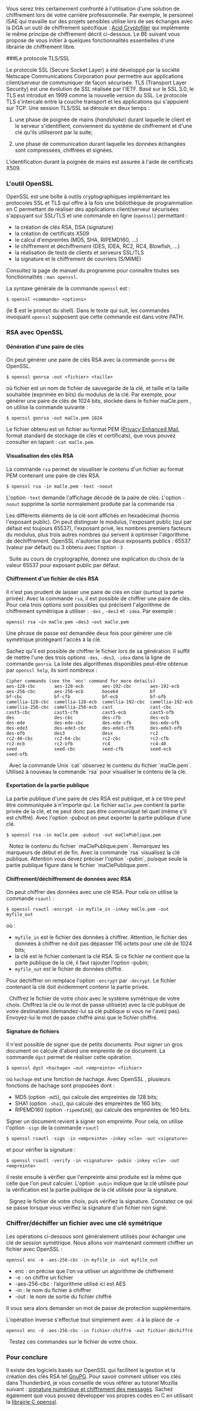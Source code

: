 <!doctype html>
<html>
<head>
    <title>OpenSSL</title>
    <meta charset="utf-8">
</head>
<body>
<div markdown=1 class="markdown">

Vous serez très certainement confronté à l'utilisation d'une solution de chiffrement lors de votre carrière professionnelle. Par exemple, le personnel ISAE qui travaille sur des projets sensibles utilise lors de ses échanges avec la DGA un outil de chiffrement spécifique : [Acid Cryptofiler](https://fr.wikipedia.org/wiki/Acid_Cryptofiler) qui implémente le même principe de chiffrement décrit ci-dessous. Le BE suivant vous propose de vous initier à quelques fonctionnalités essentielles d'une librairie de chiffrement libre.

###Le protocole TLS/SSL

Le protocole SSL (Secure Socket Layer) a été développé par la société Netscape Communications Corporation pour permettre aux applications client/serveur de communiquer de façon sécurisée. TLS (Transport Layer Security) est une évolution de SSL réalisée par l'IETF. Basé sur le SSL 3.0, le TLS est introduit en 1999 comme la nouvelle version du SSL. Le protocole TLS s'intercale entre la couche transport et les applications qui s'appuient sur TCP. Une session TLS/SSL se déroule en deux temps :

1. une phase de poignée de mains (*handshake*) durant laquelle le client et le serveur s'identifient, conviennent du système de chiffrement et d'une clé qu'ils utiliseront par la suite;

2. une phase de communication durant laquelle les données échangées sont compressées, chiffrées et signées.

L'identification durant la poignée de mains est assurée à l'aide de certificats X509.

### L'outil OpenSSL

OpenSSL est une boîte à outils cryptographiques implémentant les protocoles SSL et TLS qui offre à la fois une bibliothèque de programmation en C permettant de réaliser des applications client/serveur sécurisées s'appuyant sur SSL/TLS et une commande en ligne (`openssl`) permettant :

* la création de clés RSA, DSA (signature)
* la création de certificats X509
* le calcul d'empreintes (MD5, SHA, RIPEMD160, ...)
* le chiffrement et déchiffrement (DES, IDEA, RC2, RC4, Blowfish, ...)
* la réalisation de tests de clients et serveurs SSL/TLS
* la signature et le chiffrement de courriers (S/MIME)

Consultez la page de manuel du programme pour connaître toutes ses fonctionnalités : `man openssl`.

La syntaxe générale de la commande `openssl` est :
```
$ openssl <commande> <options>
```
(le $ est le prompt du shell). Dans le texte qui suit, les commandes invoquant `openssl` supposent que cette commande est dans votre PATH.

### RSA avec OpenSSL

#### Génération d'une paire de clés
On peut générer une paire de clés RSA avec la commande `genrsa` de OpenSSL.
```
$ openssl genrsa -out <fichier> <taille>
```
où fichier est un nom de fichier de sauvegarde de la clé, et taille et la taille souhaitée (exprimée en bits) du modulus de la clé.
Par exemple, pour générer une paire de clés de 1024 bits, stockée dans le fichier maCle.pem , on utilise la commande suivante :
```
$ openssl genrsa -out maCle.pem 1024
```
Le fichier obtenu est un fichier au format PEM ([Privacy Enhanced Mail](https://en.wikipedia.org/wiki/Privacy-Enhanced_Mail), format standard de stockage de clés et certificats), que vous pouvez consulter en tapant : `cat maCle.pem`.

#### Visualisation des clés RSA
La commande `rsa` permet de visualiser le contenu d'un fichier au format PEM contenant une paire de clés RSA.
```
$ openssl rsa -in maCle.pem -text -noout
```
L'option `-text` demande l'affichage décodé de la paire de clés. L'option `-noout` supprime la sortie normalement produite par la commande rsa .

Les différents éléments de la clé sont affichés en hexadécimal (hormis l'exposant public). On peut distinguer le modulus, l'exposant public (qui par défaut est toujours 65537), l'exposant privé, les nombres premiers facteurs du modulus, plus trois autres nombres qui servent à optimiser l'algorithme de déchiffrement. OpenSSL n'autorise que deux exposants publics : 65537 (valeur par défaut) ou 3 obtenu avec l'option `-3`

<div markdown=1 class="lms-exercise">&nbsp;<span class="lms-computer"></span>
Suite au cours de cryptographie, donnez une explication du choix de la valeur 65537 pour exposant public par défaut.
</div>

#### Chiffrement d'un fichier de clés RSA

Il n'est pas prudent de laisser une paire de clés en clair (surtout la partie privée). Avec la commande `rsa`, il est possible de chiffrer une paire de clés. Pour cela trois options sont possibles qui précisent l'algorithme de chiffrement symétrique à utiliser : `-des` , `-des3` et `-idea`. Par exemple :
```
openssl rsa −in maCle.pem −des3 −out maCle.pem
```
Une phrase de passe est demandée deux fois pour générer une clé symétrique protégeant l'accès à la clé. 

Sachez qu'il est possible de chiffrer le fichier lors de sa génération. Il suffit de mettre l'une des trois options `-des`, `-des3`, `-idea` dans la ligne de commande `genrsa`. La liste des algorithmes disponibles peut-être obtenue par `openssl help`, ils sont nombreux :
```
Cipher commands (see the `enc' command for more details)
aes-128-cbc       aes-128-ecb       aes-192-cbc       aes-192-ecb       
aes-256-cbc       aes-256-ecb       base64            bf                
bf-cbc            bf-cfb            bf-ecb            bf-ofb            
camellia-128-cbc  camellia-128-ecb  camellia-192-cbc  camellia-192-ecb  
camellia-256-cbc  camellia-256-ecb  cast              cast-cbc          
cast5-cbc         cast5-cfb         cast5-ecb         cast5-ofb         
des               des-cbc           des-cfb           des-ecb           
des-ede           des-ede-cbc       des-ede-cfb       des-ede-ofb       
des-ede3          des-ede3-cbc      des-ede3-cfb      des-ede3-ofb      
des-ofb           des3              desx              rc2               
rc2-40-cbc        rc2-64-cbc        rc2-cbc           rc2-cfb           
rc2-ecb           rc2-ofb           rc4               rc4-40            
seed              seed-cbc          seed-cfb          seed-ecb          
seed-ofb 
```
<div markdown=1 class="lms-exercise">&nbsp;<span class="lms-computer"></span>
Avec la commande Unix `cat` observez le contenu du fichier `maCle.pem`. Utilisez à nouveau la commande `rsa` pour visualiser le contenu de la clé.
</div>

#### Exportation de la partie publique

La partie publique d'une paire de clés RSA est publique, et à ce titre peut être communiquée à n'importe qui. Le fichier `maCle.pem` contient la partie privée de la clé, et ne peut donc pas être communiqué tel quel (même s'il est chiffré). Avec l'option -pubout on peut exporter la partie publique d'une clé.
```
$ openssl rsa -in maCle.pem -pubout -out maClePublique.pem
```
<div markdown=1 class="lms-exercise">&nbsp;<span class="lms-computer"></span>
Notez le contenu du fichier `maClePublique.pem`. Remarquez les marqueurs de début et de fin. Avec la commande `rsa` visualisez la clé publique. Attention vous devez préciser l'option `-pubin`, puisque seule la partie publique figure dans le fichier `maClePublique.pem`.
</div>

#### Chiffrement/déchiffrement de données avec RSA

On peut chiffrer des données avec une clé RSA. Pour cela on utilise la commande `rsautl` :
```
$ openssl rsautl -encrypt -in myfile_in -inkey maCle.pem -out myfile_out
```
où :

* `myfile_in` est le fichier des données à chiffrer. Attention, le fichier des données à chiffrer ne doit pas dépasser 116 octets pour une clé de 1024 bits;
* la clé est le fichier contenant la clé RSA. Si ce fichier ne contient que la parte publique de la clé, il faut rajouter l'option -pubin;
* `myfile_out` est le fichier de données chiffré.

Pour déchiffrer on remplace l'option `-encrypt` par `-decrypt`. Le fichier contenant la clé doit évidemment contenir la partie privée.
<div markdown=1 class="lms-exercise">&nbsp;<span class="lms-computer"></span>
Chiffrez le fichier de votre choix avec le système symétrique de votre choix. Chiffrez la clé ou le mot de passe utilisé(e) avec la clé publique de votre destinataire (demandez-lui sa clé publique si vous ne l'avez pas). Envoyez-lui le mot de passe chiffré ainsi que le fichier chiffré.
</div>

#### Signature de fichiers
Il n'est possible de signer que de petits documents. Pour signer un gros document on calcule d'abord une empreinte de ce document. La commande `dgst` permet de réaliser cette opération.
```
$ openssl dgst <hachage> −out <empreinte> <fichier>
```
où `hachage` est une fonction de hachage. Avec OpenSSL , plusieurs fonctions de hachage sont proposées dont :

* MD5 (option `-md5`), qui calcule des empreintes de 128 bits;
* SHA1 (option `-sha1`), qui calcule des empreintes de 160 bits;
* RIPEMD160 (option `-ripemd160`), qui calcule des empreintes de 160 bits.

Signer un document revient à signer son empreinte. Pour cela, on utilise l'option `-sign` de la commande `rsautl`
```
$ openssl rsautl -sign -in <empreinte> -inkey <cle> -out <signature>
```
et pour vérifier la signature :
```
$ openssl rsautl -verify -in <signature> -pubin -inkey <cle> -out <empreinte>
```
il reste ensuite à vérifier que l'empreinte ainsi produite est la même que celle que l'on peut calculer.
L'option `-pubin` indique que la clé utilisée pour la vérification est la partie publique de la clé utilisée pour la signature.

<div markdown=1 class="lms-exercise">&nbsp;<span class="lms-computer"></span>
Signez le fichier de votre choix, puis vérifiez la signature. Constatez ce qui se passe lorsque vous vérifiez la signature d'un fichier non signé.
</div>

### Chiffrer/déchiffer un fichier avec une clé symétrique

Les opérations ci-dessous sont généralement utilisés pour échanger une clé de session symétrique. Nous allons voir maintenant comment chiffrer un fichier avec OpenSSL :
```
openssl enc -e -aes-256-cbc -in myfile_in -out myfile_out
```
* enc : on précise que l'on va utiliser un algorithme de chiffrement
* -e : on chiffre un fichier
* -aes-256-cbc : l’algorithme utilisé ici est AES
* -in : le nom du fichier à chiffrer
* -out : le nom de sortie du fichier chiffré

Il vous sera alors demander un mot de passe de protection supplémentaire.

L'opération inverse s'effectue tout simplement  avec `-d` à la place de `-e`
```
openssl enc -d -aes-256-cbc -in fichier-chiffré -out fichier-déchiffré
```
<div markdown=1 class="lms-exercise">&nbsp;<span class="lms-computer"></span>
Testez ces commandes sur le fichier de votre choix.
</div>

### Pour conclure

Il existe des logiciels basés sur OpenSSL qui facilitent la gestion et la création des clés RSA tel [GnuPG](https://www.gnupg.org/). Pour savoir comment utiliser vos clés dans Thunderbird, je vous conseille de vous référer au tutoriel Mozilla suivant : [signature numérique et chiffrement des messages](https://support.mozilla.org/fr/kb/signature-numerique-et-chiffrement-des-messages). Sachez également que vous pouvez développer vos propres codes en C en utilisant la [librairie C openssl](https://github.com/openssl/openssl).

</div>
</body>
</html>
